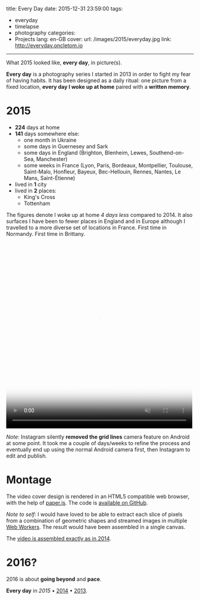 title: Every Day
date: 2015-12-31 23:59:00
tags:
- everyday
- timelapse
- photography
categories:
- Projects
lang: en-GB
cover:
  url: /images/2015/everyday.jpg
  link: http://everyday.oncletom.io
---

What 2015 looked like, **every day**, in picture(s).

<!--more-->

**Every day** is a photography series I started in 2013 in order to fight my fear of having habits. It has been designed as a daily ritual: one picture from a fixed location, **every day I woke up at home** paired with a **written memory**.

# 2015

- **224** days at home
- **141** days somewhere else:
	- one month in Ukraine
	- some days in Guernesey and Sark
	- some days in England (Brighton, Blenheim, Lewes, Southend-on-Sea, Manchester)
	- some weeks in France (Lyon, Paris, Bordeaux, Montpellier, Toulouse, Saint-Malo, Honfleur, Bayeux, Bec-Hellouin, Rennes, Nantes, Le Mans, Saint-Étienne)
- lived in **1** city
- lived in **2** places:
	- King's Cross
	- Tottenham

The figures denote I woke up at home *4 days less* compared to 2014.
It also surfaces I have been to fewer places in England and in Europe although I travelled to a more diverse set of locations in France. First time in Normandy. First time in Brittany.

<video height="500" width="500" poster="/images/2015/12/2015-thumbnail.jpg" loop controls muted>
 <source src="https://www.dropbox.com/s/5a154bi96j3tq3v/2015.mp4?dl=1" type="video/mp4">
</video>

*Note*: Instagram silently **removed the grid lines** camera feature on Android at some point. It took me a couple of days/weeks to refine the process and eventually end up using the normal Android camera first, then Instagram to edit and publish.


# Montage

The video cover design is rendered in an HTML5 compatible web browser, with the help of [paper.js](http://paperjs.org/). The code is [available on GitHub](https://github.com/oncletom/everyday-sequence/blob/0e5cd9b1b20023eb6cdd974a41db52c111b8419f/src/renderers/sequence-faded.js#L30-L51).

*Note to self*: I would have loved to be able to extract each slice of pixels from a combination of geometric shapes and  streamed images in multiple [Web Workers](https://developer.mozilla.org/en-US/docs/Web/API/Web_Workers_API). The result would have been assembled in a single canvas.

The [video is assembled exactly as in 2014](/2014/everyday#How_I_made_it).

# 2016?

2016 is about **going beyond** and **pace**.

**Every day** in *2015* • [2014](/2014/everyday/) • [2013](/2013/everyday/).
